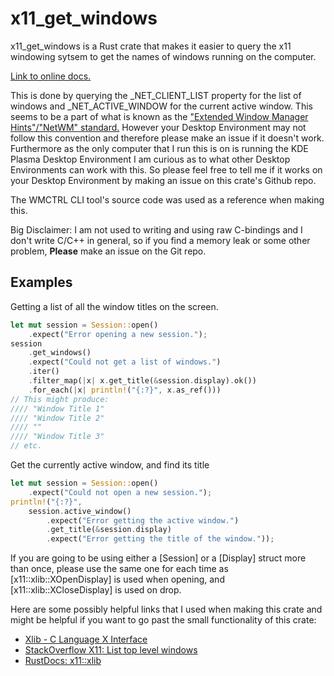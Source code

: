 # x11_get_windows

x11_get_windows is a Rust crate that makes it easier to query the x11 windowing sytsem
to get the names of windows running on the computer.

[Link to online docs.](https://hirunya.github.io/docs/x11_get_windows/x11_get_windows/)

This is done by querying the _NET_CLIENT_LIST property for the list of windows
and _NET_ACTIVE_WINDOW for the current active window.
This seems to be a part of what is known as the
["Extended Window Manager Hints"/"NetWM" standard.](https://en.wikipedia.org/wiki/Extended_Window_Manager_Hints)
However your Desktop Environment may not follow this convention and therefore
please make an issue if it doesn't work.
Furthermore as the only computer that I run this is on is running the KDE Plasma Desktop Environment
I am curious as to what other Desktop Environments can work with this.
So please feel free to tell me if it works on your Desktop Environment by making an
issue on this crate's Github repo.

The WMCTRL CLI tool's source code was used as a reference when making this.

Big Disclaimer: I am not used to writing and using raw C-bindings
and I don't write C/C++ in general,
so if you find a memory leak or some other problem,
**Please** make an issue on the Git repo.

## Examples
Getting a list of all the window titles on the screen.
```rust
let mut session = Session::open()
    .expect("Error opening a new session.");
session
    .get_windows()
    .expect("Could not get a list of windows.")
    .iter()
    .filter_map(|x| x.get_title(&session.display).ok())
    .for_each(|x| println!("{:?}", x.as_ref()))
// This might produce:
//// "Window Title 1"
//// "Window Title 2"
//// ""
//// "Window Title 3"
// etc.
```
Get the currently active window, and find its title
```rust
let mut session = Session::open()
    .expect("Could not open a new session.");
println!("{:?}",
    session.active_window()
        .expect("Error getting the active window.")
        .get_title(&session.display)
        .expect("Error getting the title of the window."));
```

If you are going to be using either a [Session] or a [Display] struct more than once,
please use the same one for each time as [x11::xlib::XOpenDisplay] is used when opening,
and [x11::xlib::XCloseDisplay] is used on drop.

Here are some possibly helpful links that I used when making this crate and might be helpful if you want to go past the small functionality of this crate:
* [Xlib - C Language X Interface](https://www.x.org/releases/X11R7.7/doc/libX11/libX11/libX11.html#Obtaining_and_Changing_Window_Properties)
* [StackOverflow X11: List top level windows](https://stackoverflow.com/questions/37359063/x11-list-top-level-windows)
* [RustDocs: x11::xlib](https://docs.rs/x11/2.18.1/x11/xlib/index.html)

